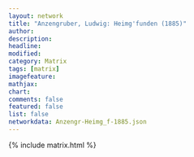```yaml
---
layout: network
title: "Anzengruber, Ludwig: Heimg'funden (1885)"
author:
description:
headline:
modified:
category: Matrix
tags: [matrix]
imagefeature: 
mathjax: 
chart: 
comments: false
featured: false
list: false
networkdata: Anzengr-Heimg_f-1885.json
---
```

{% include matrix.html %}
